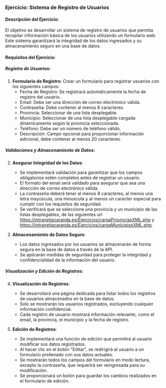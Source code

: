 ### Ejercicio: Sistema de Registro de Usuarios

#### Descripción del Ejercicio:
El objetivo es desarrollar un sistema de registro de usuarios que permita recopilar información básica de los usuarios utilizando un formulario web. Este sistema garantizará la integridad de los datos ingresados y su almacenamiento seguro en una base de datos.

#### Requisitos del Ejercicio:

##### Registro de Usuarios:
1. **Formulario de Registro**: Crear un formulario para registrar usuarios con los siguientes campos:
   - Fecha de Registro: Se registrará automáticamente la fecha de registro del usuario.
   - Email: Debe ser una dirección de correo electrónico válida.
   - Contraseña: Debe contener al menos 8 caracteres.
   - Provincia: Seleccionar de una lista desplegable.
   - Municipio: Seleccionar de una lista desplegable cargada dinámicamente según la provincia seleccionada.
   - Teléfono: Debe ser un número de teléfono válido.
   - Descripción: Campo opcional para proporcionar información adicional, debe contener al menos 20 caracteres.

##### Validaciones y Almacenamiento de Datos:
2. **Asegurar Integridad de los Datos**:
   - Se implementará validación para garantizar que los campos obligatorios estén completos antes de registrar un usuario.
   - El formato del email será validado para asegurar que sea una dirección de correo electrónico válida.
   - La contraseña deberá tener al menos 8 caracteres, al menos una letra mayúscula, una minuscula y al menos un caracter especial para cumplir con los requisitos de seguridad.
   - Se verificará que se seleccione una provincia y un municipio de las listas desplegables, de las siguientes url https://intranetjacaranda.es/Ejercicios/cargaProvinciasXML.php y https://intranetjacaranda.es/Ejercicios/cargaMunicipiosXML.php.


3. **Almacenamiento de Datos Seguro**:
   - Los datos ingresados por los usuarios se almacenarán de forma segura en la base de datos a través de la API.
   - Se aplicarán medidas de seguridad para proteger la integridad y confidencialidad de la información del usuario.

##### Visualización y Edición de Registros:
4. **Visualización de Registros**:
   - Se desarrollará una página dedicada para listar todos los registros de usuarios almacenados en la base de datos.
   - Solo se mostrarán los usuarios registrados, excluyendo cualquier información confidencial.
   - Cada registro de usuario mostrará información relevante, como el email, la provincia, el municipio y la fecha de registro.

5. **Edición de Registros**:
   - Se implementará una función de edición que permitirá al usuario modificar sus datos registrados.
   - Al hacer clic en el botón "Editar", se redirigirá al usuario a un formulario prellenado con sus datos actuales.
   - Se mostrarán todos los campos del formulario en modo lectura, excepto la contraseña, que requerirá ser reingresada para su modificación.
   - Se proporcionará un botón para guardar los cambios realizados en el formulario de edición.
